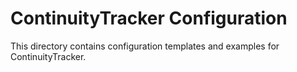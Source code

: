# ContinuityTracker Configuration

This directory contains configuration templates and examples for ContinuityTracker.

